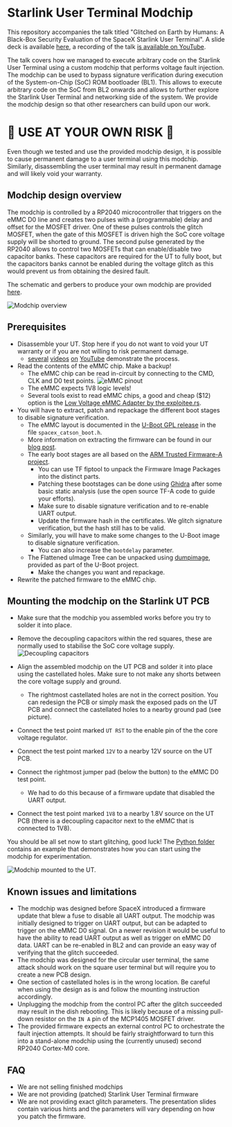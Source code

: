 # Starlink User Terminal Modchip
This repository accompanies the talk titled "Glitched on Earth by Humans: A Black-Box Security Evaluation of the SpaceX Starlink User Terminal".
A slide deck is available [here](./GlitchedOnEarth_slides.pdf), a recording of the talk [is available on YouTube](https://www.youtube.com/watch?v=myKs04lfuy8).

The talk covers how we managed to execute arbitrary code on the Starlink User Terminal using a custom modchip that performs voltage fault injection.
The modchip can be used to bypass signature verification during execution of the System-on-Chip (SoC) ROM bootloader (BL1). This allows to execute arbitrary code on the SoC from BL2 onwards and allows to further explore the Starlink User Terminal and networking side of the system. 
We provide the modchip design so that other researchers can build upon our work.

# 🚨 USE AT YOUR OWN RISK 🚨
Even though we tested and use the provided modchip design, it is possible to cause permanent damage to a user terminal using this modchip.
Similarly, disassembling the user terminal may result in permanent damage and will likely void your warranty.


## Modchip design overview
The modchip is controlled by a RP2040 microcontroller that triggers on the eMMC D0 line and creates two pulses with a (programmable) delay and offset for the MOSFET driver.
One of these pulses controls the glitch MOSFET, when the gate of this MOSFET is driven high the SoC core voltage supply will be shorted to ground. The second pulse generated by the RP2040 allows to control two MOSFETs that can enable/disable two capacitor banks. These capacitors are required for the UT to fully boot, but the capacitors banks cannot be enabled during the voltage glitch as this would prevent us from obtaining the desired fault.

The schematic and gerbers to produce your own modchip are provided [here](./pcb/).

![Modchip overview](./img/modchip.jpg)

## Prerequisites
* Disassemble your UT. Stop here if you do not want to void your UT warranty or if you are not willing to risk permanent damage.
    * [several](https://www.youtube.com/watch?v=omScudUro3s) [videos](https://youtu.be/iOmdQnIlnRo) [on](https://www.youtube.com/watch?v=yBnOS7V3oS4) [YouTube](https://youtu.be/-v7E7JIrW5Y) demonstrate the process.
* Read the contents of the eMMC chip. Make a backup!
    * The eMMC chip can be read in-circuit by connecting to the CMD, CLK and D0 test points. ![eMMC pinout](./img/emmc_testpoints.jpg)
    * The eMMC expects 1V8 logic levels!
    * Several tools exist to read eMMC chips, a good and cheap ($12) option is the [Low Voltage eMMC Adapter by the exploitee.rs](https://shop.exploitee.rs/shop/p/low-voltage-emmc-adapter).
* You will have to extract, patch and repackage the different boot stages to disable signature verification.
    * The eMMC layout is documented in the [U-Boot GPL release](https://github.com/SpaceExplorationTechnologies/u-boot/releases/tag/sx_2022_05_03) in the file `spacex_catson_boot.h`.
    * More information on extracting the firmware can be found in our [blog post](https://www.esat.kuleuven.be/cosic/blog/dumping-and-extracting-the-spacex-starlink-user-terminal-firmware/).
    * The early boot stages are all based on the [ARM Trusted Firmware-A project](https://trustedfirmware-a.readthedocs.io/en/latest/).
        * You can use TF fiptool to unpack the Firmware Image Packages into the distinct parts.
        * Patching these bootstages can be done using [Ghidra](https://github.com/NationalSecurityAgency/ghidra) after some basic static analysis (use the open source TF-A code to guide your efforts). 
        * Make sure to disable signature verification and to re-enable UART output.
        * Update the firmware hash in the certificates. We glitch signature verification, but the hash still has to be valid.
    * Similarly, you will have to make some changes to the U-Boot image to disable signature verification.
        * You can also increase the `bootdelay` parameter.
    * The Flattened uImage Tree can be unpacked using [dumpimage](https://github.com/u-boot/u-boot/blob/master/tools/dumpimage.c), provided as part of the U-Boot project. 
    	* Make the changes you want and repackage.
* Rewrite the patched firmware to the eMMC chip.

## Mounting the modchip on the Starlink UT PCB

* Make sure that the modchip you assembled works before you try to solder it into place.
* Remove the decoupling capacitors within the red squares, these are normally used to stabilise the SoC core voltage supply.
![Decoupling capacitors](./img/decoupling.jpg)

* Align the assembled modchip on the UT PCB and solder it into place using the castellated holes. Make sure to not make any shorts between the core voltage supply and ground.
   * The rightmost castellated holes are not in the correct position. You can redesign the PCB or simply mask the exposed pads on the UT PCB and connect the castellated holes to a nearby ground pad (see picture).

* Connect the test point marked `UT RST` to the enable pin of the the core voltage regulator.
* Connect the test point marked `12V` to a nearby 12V source on the UT PCB.
* Connect the rightmost jumper pad (below the button) to the eMMC D0 test point.
    * We had to do this because of a firmware update that disabled the UART output.
* Connect the test point marked `1V8` to a nearby 1.8V source on the UT PCB (there is a decoupling capacitor next to the eMMC that is connected to 1V8).

You should be all set now to start glitching, good luck! 
The [Python folder](./src/) contains an example that demonstrates how you can start using the modchip for experimentation.


![Modchip mounted to the UT.](./img/installed_modchip.jpg)


## Known issues and limitations
* The modchip was designed before SpaceX introduced a firmware update that blew a fuse to disable all UART output. The modchip was initially designed to trigger on UART output, but can be adapted to trigger on the eMMC D0 signal. On a newer revision it would be useful to have the ability to read UART output as well as trigger on eMMC D0 data. UART can be re-enabled in BL2 and can provide an easy way of verifying that the glitch succeeded.
* The modchip was designed for the circular user terminal, the same attack should work on the square user terminal but will require you to create a new PCB design.
* One section of castellated holes is in the wrong location. Be careful when using the design as is and follow the mounting instruction accordingly.
* Unplugging the modchip from the control PC after the glitch succeeded may result in the dish rebooting. This is likely because of a missing pull-down resistor on the `IN A` pin of the MCP1405 MOSFET driver.
* The provided firmware expects an external control PC to orchestrate the fault injection attempts. It should be fairly straightforward to turn this into a stand-alone modchip using the (currently unused) second RP2040 Cortex-M0 core.

## FAQ
* We are not selling finished modchips
* We are not providing (patched) Starlink User Terminal firmware
* We are not providing exact glitch parameters. The presentation slides contain various hints and the parameters will vary depending on how you patch the firmware.
